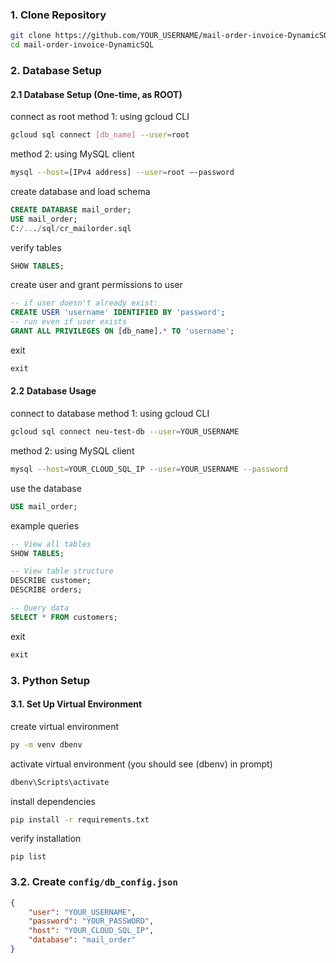 ### 1. Clone Repository

```bash
git clone https://github.com/YOUR_USERNAME/mail-order-invoice-DynamicSQL.git
cd mail-order-invoice-DynamicSQL
```

### 2. Database Setup

#### 2.1 Database Setup (One-time, as ROOT)

connect as root
method 1: using gcloud CLI
```bash
gcloud sql connect [db_name] --user=root
```
method 2: using MySQL client
```bash
mysql --host=[IPv4 address] --user=root –-password
```
   
create database and load schema
```sql
CREATE DATABASE mail_order;
USE mail_order;
C:/.../sql/cr_mailorder.sql
```
   
verify tables
```sql
SHOW TABLES;
```

create user and grant permissions to user
```sql
-- if user doesn't already exist:
CREATE USER 'username' IDENTIFIED BY 'password';
-- run even if user exists
GRANT ALL PRIVILEGES ON [db_name].* TO 'username';
```
   
exit
```sql
exit
```

#### 2.2 Database Usage

connect to database
method 1: using gcloud CLI
```bash
gcloud sql connect neu-test-db --user=YOUR_USERNAME
```
method 2: using MySQL client
```bash
mysql --host=YOUR_CLOUD_SQL_IP --user=YOUR_USERNAME --password
```
   
use the database
```sql
USE mail_order;
```
   
example queries
```sql
-- View all tables
SHOW TABLES;

-- View table structure
DESCRIBE customer;
DESCRIBE orders;

-- Query data
SELECT * FROM customers;
```

exit
```sql
exit
```

### 3. Python Setup

#### 3.1. Set Up Virtual Environment

create virtual environment
```bash
py -m venv dbenv
```
   
activate virtual environment (you should see (dbenv) in prompt)
```bash
dbenv\Scripts\activate
```
   
install dependencies
```bash 
pip install -r requirements.txt
```
    
verify installation
```
pip list
```

### 3.2. Create `config/db_config.json`

```json
{
    "user": "YOUR_USERNAME",
    "password": "YOUR_PASSWORD",
    "host": "YOUR_CLOUD_SQL_IP",
    "database": "mail_order"
}
```
